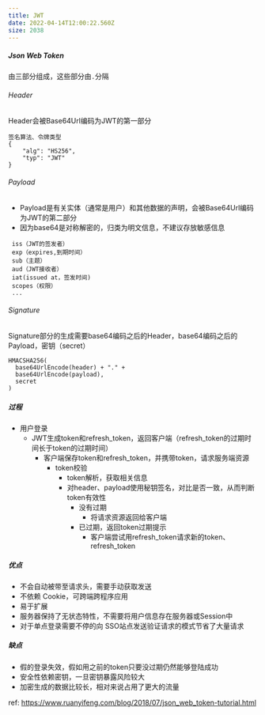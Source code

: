 ```yaml
---
title: JWT
date: 2022-04-14T12:00:22.560Z
size: 2038
---
```

##### Json Web Token

由三部分组成，这些部分由`.`分隔

###### Header

Header会被Base64Url编码为JWT的第一部分

```
签名算法、令牌类型
{
    "alg": "HS256",
    "typ": "JWT"
}
```

###### Payload

- Payload是有关实体（通常是用户）和其他数据的声明，会被Base64Url编码为JWT的第二部分
- 因为base64是对称解密的，归类为明文信息，不建议存放敏感信息

```
 iss（JWT的签发者）
 exp（expires,到期时间）
 sub（主题）
 aud（JWT接收者）
 iat(issued at，签发时间)
 scopes（权限）
 ...
```

###### Signature

Signature部分的生成需要base64编码之后的Header，base64编码之后的Payload，密钥（secret）

```shell
HMACSHA256(
  base64UrlEncode(header) + "." +
  base64UrlEncode(payload),
  secret
)
```

##### 过程

- 用户登录
  - JWT生成token和refresh_token，返回客户端（refresh_token的过期时间长于token的过期时间）
    - 客户端保存token和refresh_token，并携带token，请求服务端资源
      - token校验
        - token解析，获取相关信息
        - 对header、payload使用秘钥签名，对比是否一致，从而判断token有效性
          - 没有过期
            - 将请求资源返回给客户端
          - 已过期，返回token过期提示
            - 客户端尝试用refresh_token请求新的token、refresh_token

##### 优点

- 不会自动被带至请求头，需要手动获取发送
- 不依赖 Cookie，可跨端跨程序应用
- 易于扩展
- 服务器保持了无状态特性，不需要将用户信息存在服务器或Session中
- 对于单点登录需要不停的向 SSO站点发送验证请求的模式节省了大量请求

##### 缺点

- 假的登录失效，假如用之前的token只要没过期仍然能够登陆成功
- 安全性依赖密钥，一旦密钥暴露风险较大
- 加密生成的数据比较长，相对来说占用了更大的流量



ref: https://www.ruanyifeng.com/blog/2018/07/json_web_token-tutorial.html
